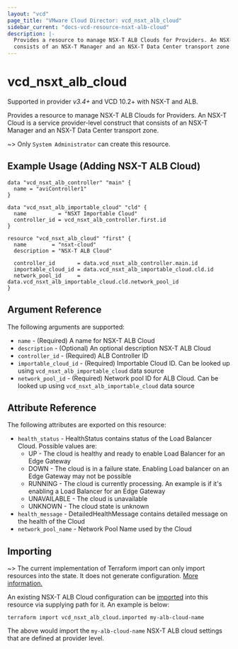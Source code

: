 ```yaml
---
layout: "vcd"
page_title: "VMware Cloud Director: vcd_nsxt_alb_cloud"
sidebar_current: "docs-vcd-resource-nsxt-alb-cloud"
description: |-
  Provides a resource to manage NSX-T ALB Clouds for Providers. An NSX-T Cloud is a service provider-level construct that
  consists of an NSX-T Manager and an NSX-T Data Center transport zone.
---
```


# vcd\_nsxt\_alb\_cloud

Supported in provider *v3.4+* and VCD 10.2+ with NSX-T and ALB.

Provides a resource to manage NSX-T ALB Clouds for Providers. An NSX-T Cloud is a service provider-level construct that
consists of an NSX-T Manager and an NSX-T Data Center transport zone.

~> Only `System Administrator` can create this resource.

## Example Usage (Adding NSX-T ALB Cloud)

```hcl
data "vcd_nsxt_alb_controller" "main" {
  name = "aviController1"
}

data "vcd_nsxt_alb_importable_cloud" "cld" {
  name          = "NSXT Importable Cloud"
  controller_id = vcd_nsxt_alb_controller.first.id
}

resource "vcd_nsxt_alb_cloud" "first" {
  name        = "nsxt-cloud"
  description = "NSX-T ALB Cloud"

  controller_id       = data.vcd_nsxt_alb_controller.main.id
  importable_cloud_id = data.vcd_nsxt_alb_importable_cloud.cld.id
  network_pool_id     = data.vcd_nsxt_alb_importable_cloud.cld.network_pool_id
}
```

## Argument Reference

The following arguments are supported:

* `name` - (Required) A name for NSX-T ALB Cloud
* `description` - (Optional) An optional description NSX-T ALB Cloud
* `controller_id` - (Required) ALB Controller ID
* `importable_cloud_id` - (Required) Importable Cloud ID. Can be looked up using `vcd_nsxt_alb_importable_cloud` data
  source
* `network_pool_id` - (Required) Network pool ID for ALB Cloud. Can be looked up using `vcd_nsxt_alb_importable_cloud` data
  source


## Attribute Reference

The following attributes are exported on this resource:

* `health_status` - HealthStatus contains status of the Load Balancer Cloud. Possible values are:
  * UP - The cloud is healthy and ready to enable Load Balancer for an Edge Gateway
  * DOWN - The cloud is in a failure state. Enabling Load balancer on an Edge Gateway may not be possible
  * RUNNING - The cloud is currently processing. An example is if it's enabling a Load Balancer for an Edge Gateway
  * UNAVAILABLE - The cloud is unavailable
  * UNKNOWN - The cloud state is unknown
* `health_message` - DetailedHealthMessage contains detailed message on the health of the Cloud
* `network_pool_name` - Network Pool Name used by the Cloud


## Importing

~> The current implementation of Terraform import can only import resources into the state.
It does not generate configuration. [More information.](https://www.terraform.io/docs/import/)

An existing NSX-T ALB Cloud configuration can be [imported][docs-import] into this resource
via supplying path for it. An example is below:

[docs-import]: https://www.terraform.io/docs/import/

```
terraform import vcd_nsxt_alb_cloud.imported my-alb-cloud-name
```

The above would import the `my-alb-cloud-name` NSX-T ALB cloud settings that are defined at provider level.